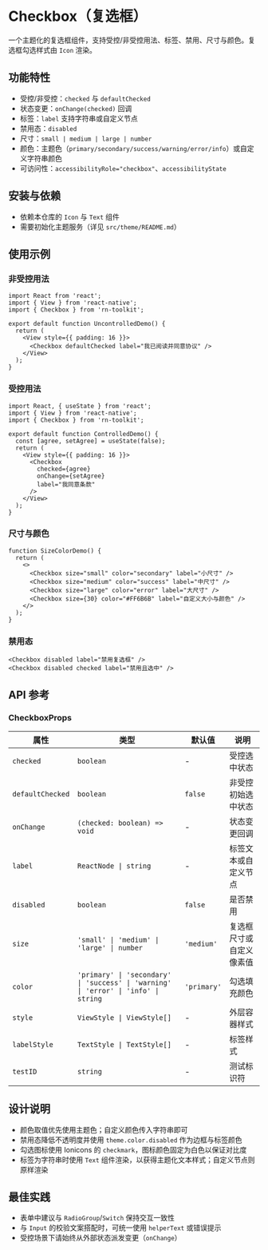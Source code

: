 # Checkbox（复选框）

一个主题化的复选框组件，支持受控/非受控用法、标签、禁用、尺寸与颜色。复选框勾选样式由 `Icon` 渲染。

## 功能特性
- 受控/非受控：`checked` 与 `defaultChecked`
- 状态变更：`onChange(checked)` 回调
- 标签：`label` 支持字符串或自定义节点
- 禁用态：`disabled`
- 尺寸：`small | medium | large | number`
- 颜色：主题色（`primary/secondary/success/warning/error/info`）或自定义字符串颜色
- 可访问性：`accessibilityRole="checkbox"`、`accessibilityState`

## 安装与依赖
- 依赖本仓库的 `Icon` 与 `Text` 组件
- 需要初始化主题服务（详见 `src/theme/README.md`）

## 使用示例

### 非受控用法
```tsx
import React from 'react';
import { View } from 'react-native';
import { Checkbox } from 'rn-toolkit';

export default function UncontrolledDemo() {
  return (
    <View style={{ padding: 16 }}>
      <Checkbox defaultChecked label="我已阅读并同意协议" />
    </View>
  );
}
```

### 受控用法
```tsx
import React, { useState } from 'react';
import { View } from 'react-native';
import { Checkbox } from 'rn-toolkit';

export default function ControlledDemo() {
  const [agree, setAgree] = useState(false);
  return (
    <View style={{ padding: 16 }}>
      <Checkbox
        checked={agree}
        onChange={setAgree}
        label="我同意条款"
      />
    </View>
  );
}
```

### 尺寸与颜色
```tsx
function SizeColorDemo() {
  return (
    <>
      <Checkbox size="small" color="secondary" label="小尺寸" />
      <Checkbox size="medium" color="success" label="中尺寸" />
      <Checkbox size="large" color="error" label="大尺寸" />
      <Checkbox size={30} color="#FF6B6B" label="自定义大小与颜色" />
    </>
  );
}
```

### 禁用态
```tsx
<Checkbox disabled label="禁用复选框" />
<Checkbox disabled checked label="禁用且选中" />
```

## API 参考

### CheckboxProps
| 属性 | 类型 | 默认值 | 说明 |
|------|------|--------|------|
| `checked` | `boolean` | - | 受控选中状态 |
| `defaultChecked` | `boolean` | `false` | 非受控初始选中状态 |
| `onChange` | `(checked: boolean) => void` | - | 状态变更回调 |
| `label` | `ReactNode \| string` | - | 标签文本或自定义节点 |
| `disabled` | `boolean` | `false` | 是否禁用 |
| `size` | `'small' \| 'medium' \| 'large' \| number` | `'medium'` | 复选框尺寸或自定义像素值 |
| `color` | `'primary' \| 'secondary' \| 'success' \| 'warning' \| 'error' \| 'info' \| string` | `'primary'` | 勾选填充颜色 |
| `style` | `ViewStyle \| ViewStyle[]` | - | 外层容器样式 |
| `labelStyle` | `TextStyle \| TextStyle[]` | - | 标签样式 |
| `testID` | `string` | - | 测试标识符 |

## 设计说明
- 颜色取值优先使用主题色；自定义颜色传入字符串即可
- 禁用态降低不透明度并使用 `theme.color.disabled` 作为边框与标签颜色
- 勾选图标使用 Ionicons 的 `checkmark`，图标颜色固定为白色以保证对比度
- 标签为字符串时使用 `Text` 组件渲染，以获得主题化文本样式；自定义节点则原样渲染

## 最佳实践
- 表单中建议与 `RadioGroup`/`Switch` 保持交互一致性
- 与 `Input` 的校验文案搭配时，可统一使用 `helperText` 或错误提示
- 受控场景下请始终从外部状态派发变更（`onChange`）